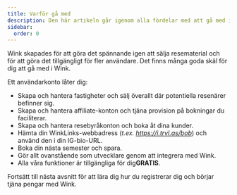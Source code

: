 ```yaml
---
title: Varför gå med
description: Den här artikeln går igenom alla fördelar med att gå med i Wink.
sidebar:
  order: 0
---
```

Wink skapades för att göra det spännande igen att sälja resematerial och för att göra det tillgängligt för fler användare.
Det finns många goda skäl för dig att gå med i Wink.

Ett användarkonto låter dig:

* Skapa och hantera fastigheter och sälj överallt där potentiella resenärer befinner sig.
* Skapa och hantera affiliate-konton och tjäna provision på bokningar du faciliterar.
* Skapa och hantera resebyråkonton och boka åt dina kunder.
* Hämta din WinkLinks-webbadress (*t.ex. https://i.trvl.as/bob*) och använd den i din IG-bio-URL.
* Boka din nästa semester och spara.
* Gör allt ovanstående som utvecklare genom att integrera med Wink.
* Alla våra funktioner är tillgängliga för dig**GRATIS**.

Fortsätt till nästa avsnitt för att lära dig hur du registrerar dig och börjar tjäna pengar med Wink.


